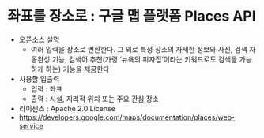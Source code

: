 # 좌표를 장소로 : 구글 맵 플랫폼 Places API

- 오픈소스 설명
  - 여러 입력을 장소로 변환한다. 그 외로 특정 장소의 자세한 정보와 사진, 검색 자동완성 기능, 검색어 추천(가령 ‘뉴욕의 피자집’이라는 키워드로도 검색을 가능하게 하는) 기능을 제공한다
- 사용할 입출력
  - 입력 : 좌표
  - 출력 : 시설, 지리적 위치 또는 주요 관심 장소
- 라이센스 : Apache 2.0 License
- https://developers.google.com/maps/documentation/places/web-service